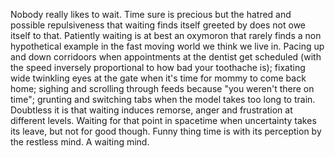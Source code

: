 Nobody really likes to wait. Time sure is precious but the hatred and possible repulsiveness that waiting finds itself greeted by does not owe itself to that. Patiently waiting is at best an oxymoron that rarely finds a non hypothetical example in the fast moving world we think we live in. Pacing up and down corridoors when appointments at the dentist get scheduled (with the speed inversely proportional to how bad your toothache is); fixating wide twinkling eyes at the gate when it's time for mommy to come back home; sighing and scrolling through feeds because "you weren't there on time"; grunting and switching tabs when the model takes too long to train. Doubtless it is that waiting induces remorse, anger and frustration at different levels. Waiting for that point in spacetime when uncertainty takes its leave, but not for good though. Funny thing time is with its perception by the restless mind. A waiting mind.
